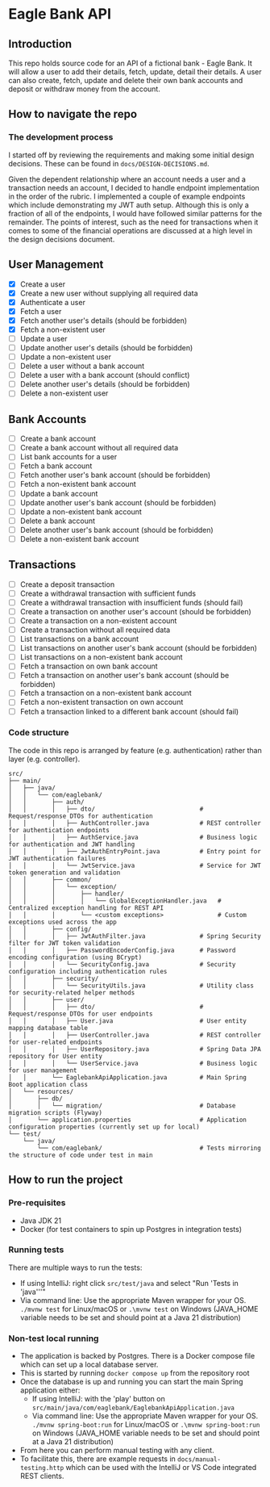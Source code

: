 # Eagle Bank API

## Introduction
This repo holds source code for an API of a fictional bank - Eagle Bank. It will allow a user to add their details, fetch, update, detail their details. A user can also create, fetch, update and delete their own bank
accounts and deposit or withdraw money from the account. 

## How to navigate the repo

### The development process
I started off by reviewing the requirements and making some initial design decisions. These can be found in `docs/DESIGN-DECISIONS.md`.

Given the dependent relationship where an account needs a user and a transaction needs an account, I decided to handle endpoint implementation in the order of the rubric. I implemented a couple of example endpoints which include demonstrating my JWT auth setup. Although this is only a fraction of all of the endpoints, I would have followed similar patterns for the remainder. The points of interest, such as the need for transactions when it comes to some of the financial operations are discussed at a high level in the design decisions document.

## User Management
- [x] Create a user
- [x] Create a new user without supplying all required data
- [x] Authenticate a user
- [x] Fetch a user
- [x] Fetch another user's details (should be forbidden)
- [x] Fetch a non-existent user
- [ ] Update a user
- [ ] Update another user's details (should be forbidden)
- [ ] Update a non-existent user
- [ ] Delete a user without a bank account
- [ ] Delete a user with a bank account (should conflict)
- [ ] Delete another user's details (should be forbidden)
- [ ] Delete a non-existent user

## Bank Accounts
- [ ] Create a bank account
- [ ] Create a bank account without all required data
- [ ] List bank accounts for a user
- [ ] Fetch a bank account
- [ ] Fetch another user's bank account (should be forbidden)
- [ ] Fetch a non-existent bank account
- [ ] Update a bank account
- [ ] Update another user's bank account (should be forbidden)
- [ ] Update a non-existent bank account
- [ ] Delete a bank account
- [ ] Delete another user's bank account (should be forbidden)
- [ ] Delete a non-existent bank account

## Transactions
- [ ] Create a deposit transaction
- [ ] Create a withdrawal transaction with sufficient funds
- [ ] Create a withdrawal transaction with insufficient funds (should fail)
- [ ] Create a transaction on another user's account (should be forbidden)
- [ ] Create a transaction on a non-existent account
- [ ] Create a transaction without all required data
- [ ] List transactions on a bank account
- [ ] List transactions on another user's bank account (should be forbidden)
- [ ] List transactions on a non-existent bank account
- [ ] Fetch a transaction on own bank account
- [ ] Fetch a transaction on another user's bank account (should be forbidden)
- [ ] Fetch a transaction on a non-existent bank account
- [ ] Fetch a non-existent transaction on own account
- [ ] Fetch a transaction linked to a different bank account (should fail)

### Code structure

The code in this repo is arranged by feature (e.g. authentication) rather than layer (e.g. controller).
```
src/
├── main/
│   ├── java/
│   │   └── com/eaglebank/
│   │       ├── auth/
│   │       │   ├── dto/                             # Request/response DTOs for authentication
│   │       │   ├── AuthController.java              # REST controller for authentication endpoints
│   │       │   ├── AuthService.java                 # Business logic for authentication and JWT handling
│   │       │   ├── JwtAuthEntryPoint.java           # Entry point for JWT authentication failures
│   │       │   └── JwtService.java                  # Service for JWT token generation and validation
│   │       ├── common/
│   │       │   └── exception/
│   │       │       ├── handler/
│   │       │       │   └── GlobalExceptionHandler.java   # Centralized exception handling for REST API
│   │       │       └── <custom exceptions>               # Custom exceptions used across the app
│   │       ├── config/
│   │       │   ├── JwtAuthFilter.java               # Spring Security filter for JWT token validation
│   │       │   ├── PasswordEncoderConfig.java       # Password encoding configuration (using BCrypt)
│   │       │   └── SecurityConfig.java              # Security configuration including authentication rules
│   │       ├── security/
│   │       │   └── SecurityUtils.java               # Utility class for security-related helper methods
│   │       ├── user/
│   │       │   ├── dto/                             # Request/response DTOs for user endpoints
│   │       │   ├── User.java                        # User entity mapping database table
│   │       │   ├── UserController.java              # REST controller for user-related endpoints
│   │       │   ├── UserRepository.java              # Spring Data JPA repository for User entity
│   │       │   └── UserService.java                 # Business logic for user management
│   │       └── EaglebankApiApplication.java         # Main Spring Boot application class
│   └── resources/
│       ├── db/
│       │   └── migration/                           # Database migration scripts (Flyway)
│       └── application.properties                   # Application configuration properties (currently set up for local)
└── test/
    └── java/
        └── com/eaglebank/                           # Tests mirroring the structure of code under test in main
````

## How to run the project

### Pre-requisites
- Java JDK 21
- Docker (for test containers to spin up Postgres in integration tests)

### Running tests

There are multiple ways to run the tests:
- If using IntelliJ: right click `src/test/java` and select "Run 'Tests in 'java'''"
- Via command line: Use the appropriate Maven wrapper for your OS. `./mvnw test` for Linux/macOS or `.\mvnw test` on Windows (JAVA_HOME variable needs to be set and should point at a Java 21 distribution)

### Non-test local running

- The application is backed by Postgres. There is a Docker compose file which can set up a local database server.
- This is started by running `docker compose up` from the repository root
- Once the database is up and running you can start the main Spring application either:
  - If using IntelliJ: with the 'play' button on `src/main/java/com/eaglebank/EaglebankApiApplication.java`
  - Via command line: Use the appropriate Maven wrapper for your OS. `./mvnw spring-boot:run` for Linux/macOS or `.\mvnw spring-boot:run` on Windows (JAVA_HOME variable needs to be set and should point at a Java 21 distribution)
- From here you can perform manual testing with any client.
- To facilitate this, there are example requests in `docs/manual-testing.http` which can be used with the IntelliJ or VS Code integrated REST clients.